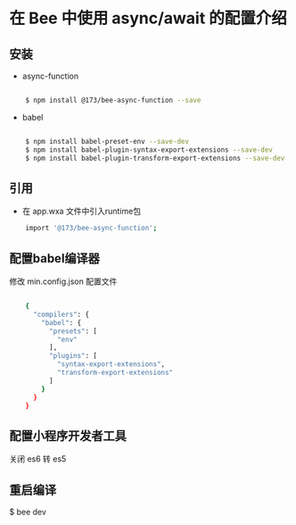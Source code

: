 # 在 Bee 中使用 async/await 的配置介绍 #
## 安装 ##


- async-function

``` bash

	$ npm install @173/bee-async-function --save
```

- babel

``` bash

	$ npm install babel-preset-env --save-dev
	$ npm install babel-plugin-syntax-export-extensions --save-dev
	$ npm install babel-plugin-transform-export-extensions --save-dev
```

## 引用 ##


- 在 app.wxa 文件中引入runtime包

``` bash
	import '@173/bee-async-function';
```

## 配置babel编译器 ##
修改 min.config.json 配置文件

``` bash

	{
	  "compilers": {
	    "babel": {
	      "presets": [
	        "env"
	      ],
	      "plugins": [
	        "syntax-export-extensions",
	        "transform-export-extensions"
	      ]
	    }
	  }
	}
```

## 配置小程序开发者工具 ##

关闭 es6 转 es5
## 重启编译 ##

$ bee dev